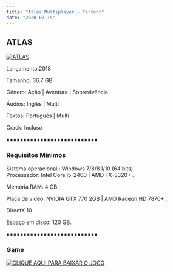 ```yaml
---
title: "Atlas Multiplayer - Torrent"
date: "2020-07-15"
---
```


## ATLAS

[![](https://1.bp.blogspot.com/-sXaU-4qXbUs/XtneBevQ4SI/AAAAAAAAAsM/sbyrQhfs7NYAO_T5Mai9sxhqUcMwokeHQCLcBGAsYHQ/s640/EFWs_fNUYAALDnl.png "ATLAS")](https://1.bp.blogspot.com/-sXaU-4qXbUs/XtneBevQ4SI/AAAAAAAAAsM/sbyrQhfs7NYAO_T5Mai9sxhqUcMwokeHQCLcBGAsYHQ/s1600/EFWs_fNUYAALDnl.png)

Lançamento:2018

Tamanho: 36.7 GB

Gênero: Ação | Aventura | Sobrevivência

Áudios: Inglês | Multi

Textos: Português | Multi

Crack: Incluso

∎∎∎∎∎∎∎∎∎∎∎∎∎∎∎∎∎∎∎∎∎∎∎∎∎∎∎

  

### Requisitos Minimos

Sistema operacional : Windows 7/8/8.1/10 (64 bits)  
Processador: Intel Core i5-2400 | AMD FX-8320+ .

Memória RAM: 4 GB.

Placa de vídeo: NVIDIA GTX 770 2GB | AMD Radeon HD 7870+ .

DirectX 10

Espaço em disco: 120 GB.

∎∎∎∎∎∎∎∎∎∎∎∎∎∎∎∎∎∎∎∎∎∎∎∎∎∎∎

### Game

[![](https://1.bp.blogspot.com/-qtMkGv5gL20/XnDXUMM72yI/AAAAAAAAAas/3fw4QW-wPxoIAhUyb7hjqQAA1Rvne5TmQCPcBGAYYCw/s320/MAGNET{ca9bad4f721d92abc13e060f4f8dd78be4bc2e3e6ae69d619fbd104809de1ad1}2BLINK.png "CLIQUE AQUI PARA BAIXAR O JOGO")](https://stfly.io/xwjg7Mb6)
